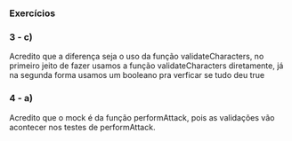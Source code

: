 ### Exercícios

### 3 - c)

Acredito que a diferença seja o uso da função validateCharacters, no primeiro jeito de fazer usamos a função validateCharacters diretamente, já na segunda forma usamos um booleano pra verficar se tudo deu true

### 4 - a)

Acredito que o mock é da função performAttack, pois as validações vão acontecer nos testes de performAttack.

